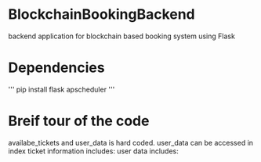 # BlockchainBookingBackend
backend application for blockchain based booking system using Flask

# Dependencies
'''
pip install flask apscheduler
'''
# Breif tour of the code

availabe_tickets and user_data is hard coded.
user_data can be accessed in index
ticket information includes: 
user data includes: 
